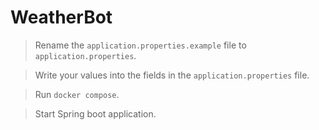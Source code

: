 # WeatherBot

> Rename the `application.properties.example` file to `application.properties`.

> Write your values into the fields in the `application.properties` file.

> Run `docker compose`.

> Start Spring boot application.